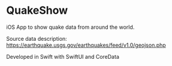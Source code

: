 # QuakeShow
iOS App to show quake data from around the world.

Source data description:
https://earthquake.usgs.gov/earthquakes/feed/v1.0/geojson.php

Developed in Swift with SwiftUI and CoreData

